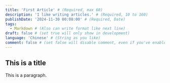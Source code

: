 ```yaml
---
title: 'First Article' # (Required, max 60)
description: 'I like writing articles.' # (Required, 10 to 160)
publishDate: '2024-11-30 00:08:00' # (Required, Date)
tags:
  - Markdown # (Also can write format like next line)
draft: false # (set true will only show in development)
language: 'Chinese' # (String as you like)
comment: false # (set false will disable comment, even if you've enabled it in site-config)
---
```


## This is a title

This is a paragraph.
